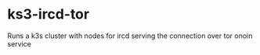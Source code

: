 # ks3-ircd-tor
Runs a k3s cluster with nodes for ircd serving the connection over tor onoin service
